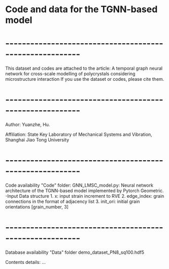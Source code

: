 # Code and data for the TGNN-based model
#  --------------------------------------------------------
This dataset and codes are attached to the article:
A temporal graph neural network for cross-scale modelling of polycrystals considering microstructure interaction
If you use the dataset or codes, please cite them.
#  --------------------------------------------------------
Author: Yuanzhe, Hu.

Affiliation: State Key Laboratory of Mechanical Systems and Vibration, Shanghai Jiao Tong University
#  --------------------------------------------------------
Code availability
"Code" folder: 
	GNN_LMSC_model.py: Neural network architecture of the TGNN-based model implemented by Pytorch Geometric. 
    -Input Data structure
        1. x: input strain increment to RVE
        2. edge_index: grain connections in the format of adjacency list
        3. init_ori: initial grain orientations [grain_number, 3] 


#  --------------------------------------------------------
Database availability 
"Data" folder
  demo_dataset_PN8_sq100.hdf5

Contents details:
...
